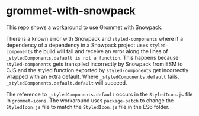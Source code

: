 # grommet-with-snowpack
This repo shows a workaround to use Grommet with Snowpack.

There is a known error with Snowpack and `styled-components` where if a dependency of a dependency in a Snowpack project uses `styled-components` the build will fail and receive an error along the lines of `_styledComponents.default is not a function`. This happens because `styled-components` gets transpiled incorrectly by Snowpack from ESM to CJS and the styled function exported by `styled-components` get incorrectly wrapped with an extra default. Where `_styledComponents.default` fails, `_styledComponents.default.default` will succeed.

The reference to `_styledComponents.default` occurs in the `StyledIcon.js` file in `grommet-icons`. The workaround uses `package-patch` to change the `StyledIcon.js` file to match the `StyledIcon.js` file in the ES6 folder.
